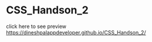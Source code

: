 # CSS_Handson_2


click here to see preview  https://dineshpalappdeveloper.github.io/CSS_Handson_2/
